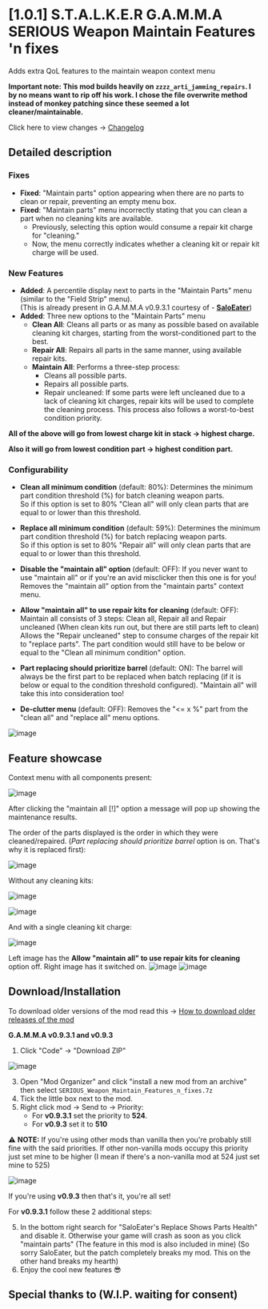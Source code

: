 # [1.0.1] S.T.A.L.K.E.R G.A.M.M.A SERIOUS Weapon Maintain Features 'n fixes
Adds extra QoL features to the maintain weapon context menu

**Important note: This mod builds heavily on `zzzz_arti_jamming_repairs`. I by no means want to rip off his work.
I chose the file overwrite method instead of monkey patching since these seemed a lot cleaner/maintainable.**

Click here to view changes -> [Changelog](https://github.com/Bence7661/GAMMA-SERIOUS-Weapon-Maintain-Features/wiki/Changelog)

## Detailed description
### Fixes
- **Fixed**: "Maintain parts" option appearing when there are no parts to clean or repair, preventing an empty menu box.
- **Fixed**: "Maintain parts" menu incorrectly stating that you can clean a part when no cleaning kits are available.
  - Previously, selecting this option would consume a repair kit charge for "cleaning."
  - Now, the menu correctly indicates whether a cleaning kit or repair kit charge will be used.

 ### New Features
- **Added**: A percentile display next to parts in the "Maintain Parts" menu (similar to the "Field Strip" menu). <br> (This is already present in G.A.M.M.A v0.9.3.1 courtesy of - [**SaloEater**](https://github.com/SaloEater))
- **Added**: Three new options to the "Maintain Parts" menu
  - **Clean All**: Cleans all parts or as many as possible based on available cleaning kit charges, starting from the worst-conditioned part to the best.
  - **Repair All**: Repairs all parts in the same manner, using available repair kits.
  - **Maintain All**: Performs a three-step process:
    - Cleans all possible parts.
    - Repairs all possible parts.
    - Repair uncleaned: If some parts were left uncleaned due to a lack of cleaning kit charges, repair kits will be used to complete the cleaning process.
    This process also follows a worst-to-best condition priority.

**All of the above will go from lowest charge kit in stack -> highest charge.**

**Also it will go from lowest condition part -> highest condition part.**
 ### Configurability
- **Clean all minimum condition** (default: 80%): Determines the minimum part condition threshold (%) for batch cleaning weapon parts. <br> So if this option is set to 80% "Clean all" will only clean parts that are equal to or lower than this threshold.
  
- **Replace all minimum condition** (default: 59%): Determines the minimum part condition threshold (%) for batch replacing weapon parts. <br> So if this option is set to 80% "Repair all" will only clean parts that are equal to or lower than this threshold.
  
- **Disable the "maintain all" option** (default: OFF): If you never want to use "maintain all" or if you're an avid misclicker then this one is for you! Removes the "maintain all" option from the "maintain parts" context menu.
  
- **Allow "maintain all" to use repair kits for cleaning** (default: OFF): Maintain all consists of 3 steps: Clean all, Repair all and Repair uncleaned (When clean kits run out, but there are still parts left to clean)
        Allows the "Repair uncleaned" step to consume charges of the repair kit to "replace parts".
        The part condition would still have to be below or equal to the "Clean all minimum condition" option.

- **Part replacing should prioritize barrel** (default: ON): The barrel will always be the first part to be replaced when batch replacing (if it is below or equal to the condition threshold configured).
        "Maintain all" will take this into consideration too!

- **De-clutter menu** (default: OFF): Removes the "&lt;= x %" part from the "clean all" and "replace all" menu options.
  
![image](https://github.com/user-attachments/assets/cc7e70ef-0106-417d-b60c-9dca100ae4ab)
 ## Feature showcase
 Context menu with all components present:
 
 ![image](https://github.com/user-attachments/assets/5a46c2b1-d90f-4e6e-96cc-ef90398e1435)

 After clicking the "maintain all [!]" option a message will pop up showing the maintenance results.
 
 The order of the parts displayed is the order in which they were cleaned/repaired.
 (*Part replacing should prioritize barrel* option is on. That's why it is replaced first):
 
 ![image](https://github.com/user-attachments/assets/1921f771-345f-439e-a335-20d1c6969852)

 Without any cleaning kits:

 ![image](https://github.com/user-attachments/assets/5ebd33cf-32ff-4005-a771-7949c417a866)

 ![image](https://github.com/user-attachments/assets/eac0a2c2-f90d-4c22-93d8-e47dfa5df0b4)

 And with a single cleaning kit charge:

 ![image](https://github.com/user-attachments/assets/ea91ebbe-735a-4bc4-b28e-c0ff3d99e524)

 Left image has the **Allow "maintain all" to use repair kits for cleaning** option off. Right image has it switched on.
 ![image](https://github.com/user-attachments/assets/a30e380c-6a8a-4cdb-b95a-9708dcddea5d)
 ![image](https://github.com/user-attachments/assets/d8305e7e-2797-42b9-af6c-10237423a31a)

 ## Download/Installation
 To download older versions of the mod read this -> [How to download older releases of the mod](https://github.com/Bence7661/SERIOUS-Weapon-Maintain-Features/wiki/How-to-download-older-releases-of-the-mod)

 **G.A.M.M.A v0.9.3.1 and v0.9.3**

 1. Click "Code" -> "Download ZIP"

 ![image](https://github.com/user-attachments/assets/88856ffb-5d6d-403e-8a9a-dbd80a96bc5e)

 3. Open "Mod Organizer" and click "install a new mod from an archive" then select `SERIOUS_Weapon_Maintain_Features_n_fixes.7z`
 4. Tick the little box next to the mod.
 5. Right click mod -> Send to -> Priority:
    - For **v0.9.3.1** set the priority to **524**.
    - For **v0.9.3** set it to **510**
  
⚠ **NOTE:** If you're using other mods than vanilla then you're probably still fine with the said priorities. If other non-vanilla mods occupy this priority just set mine to be higher (I mean if there's a non-vanilla mod at 524 just set mine to 525)

![image](https://github.com/user-attachments/assets/2324e888-97c8-47f8-a755-0ded5598a48d)

If you're using **v0.9.3** then that's it, you're all set!

For **v0.9.3.1** follow these 2 additional steps:

 5. In the bottom right search for "SaloEater's Replace Shows Parts Health" and disable it. Otherwise your game will crash as soon as you click "maintain parts" (The feature in this mod is also included in mine) (So sorry SaloEater, but the patch completely breaks my mod. This on the other hand breaks my hearth)
 6. Enjoy the cool new features :sunglasses:

## Special thanks to (W.I.P. waiting for consent)
